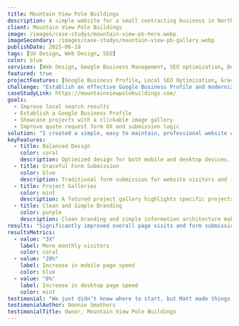 ```yaml
---
title: Mountain View Pole Buildings
description: A simple website for a small contracting business in North Idaho
client: Mountain View Pole Buildings
image: /images/case-studys/mountain-view-pb-hero.webp
imageSecondary: /images/case-studys/mountain-view-pb-gallery.webp
publishDate: 2025-06-19
tags: [UX Design, Web Design, SEO]
color: blue
services: [Web Design, Geogle Business Management, SEO optimization, Development]
featured: true
projectFeatures: [Google Business Profile, Local SEO Optimization, Graceful Form Submission, Project Gallery]
challenge: "Establish an effective Google Business Profile and modernize the website for Mountain View Pole Buildings, a small contracting business backed by over 40 years of experience."
caseStudyLink: https://mountainviewpolebuildings.com/
goals:
  - Improve local search results
  - Establish a Google Business Profile
  - Showcase projects with a clickable image gallery
  - Improve quote request form UX and submission logic
solution: "I created a simple, easy to maintain, professional website with rich SEO content, clear service and service area information, and a more efficient form submission profess. Mountain View Pole buildings now has a Google Business profile and matching website local schema. "
keyFeatures:
  - title: Balanced Design
    color: coral
    description: Optimized design for both mobile and desktop devices.
  - title: Graceful Form Submission
    color: blue
    description: Traditional form submission for website visitors and improved experience for owners, allowing them to respond faster to requests. 
  - title: Project Galleries
    color: mint
    description: A fatured project gallery highlights specific projects, and a general purpose gallery allows users to click and scroll through past project images
  - title: Clean and Simple Branding
    color: purple
    description: Clean branding and simple information architecture makes the website easy to navigate, update and maintain.
results: "Significantly improved overall page visits and form submissions in less than one month."
resultsMetrics:
  - value: "3X"
    label: More monthly visitors
    color: coral
  - value: "20%"
    label: Increase in mobile page speed
    color: blue
  - value: "8%"
    label: Increase in desktop page speed
    color: mint
testimonial: "We just didn’t know where to start, but Matt made things simple and delivered within our budget. The new image gallery and updated form make it easier for customers to reach out—and easier for us to respond. We’re really happy with the results."
testimonialAuthor: Donnie Smathers
testimonialTitle: Owner, Mountain View Pole Buildings
---
```


